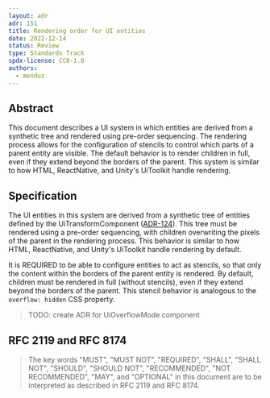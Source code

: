 ```yaml
---
layout: adr
adr: 151
title: Rendering order for UI entities
date: 2022-12-14
status: Review
type: Standards Track
spdx-license: CC0-1.0
authors:
  - menduz
---
```


## Abstract

This document describes a UI system in which entities are derived from a synthetic tree and rendered using pre-order sequencing. The rendering process allows for the configuration of stencils to control which parts of a parent entity are visible. The default behavior is to render children in full, even if they extend beyond the borders of the parent. This system is similar to how HTML, ReactNative, and Unity's UiToolkit handle rendering.

## Specification

The UI entities in this system are derived from a synthetic tree of entities defined by the UiTransformComponent ([ADR-124](/adr/ADR-124)). This tree must be rendered using a pre-order sequencing, with children overwriting the pixels of the parent in the rendering process. This behavior is similar to how HTML, ReactNative, and Unity's UiToolkit handle rendering by default.

It is REQUIRED to be able to configure entities to act as stencils, so that only the content within the borders of the parent entity is rendered. By default, children must be rendered in full (without stencils), even if they extend beyond the borders of the parent. This stencil behavior is analogous to the `overflow: hidden` CSS property.

> TODO: create ADR for UiOverflowMode component

## RFC 2119 and RFC 8174

> The key words "MUST", "MUST NOT", "REQUIRED", "SHALL", "SHALL NOT", "SHOULD", "SHOULD NOT", "RECOMMENDED", "NOT RECOMMENDED", "MAY", and "OPTIONAL" in this document are to be interpreted as described in RFC 2119 and RFC 8174.
